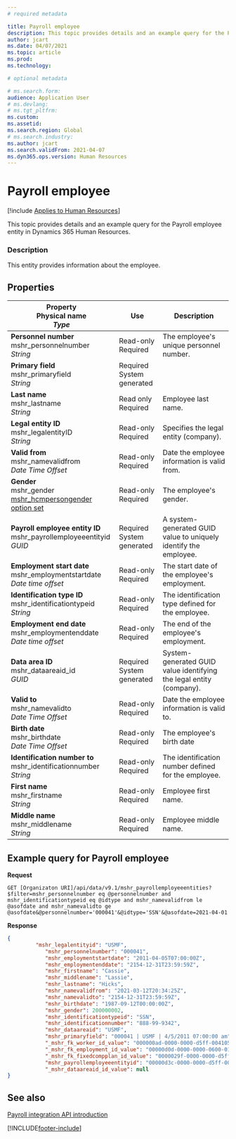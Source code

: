 ```yaml
---
# required metadata

title: Payroll employee
description: This topic provides details and an example query for the Payroll employee entity in Dynamics 365 Human Resources.
author: jcart
ms.date: 04/07/2021
ms.topic: article
ms.prod: 
ms.technology: 

# optional metadata

# ms.search.form: 
audience: Application User
# ms.devlang: 
# ms.tgt_pltfrm: 
ms.custom: 
ms.assetid: 
ms.search.region: Global
# ms.search.industry: 
ms.author: jcart
ms.search.validFrom: 2021-04-07
ms.dyn365.ops.version: Human Resources
---
```


# Payroll employee

[!include [Applies to Human Resources](../includes/applies-to-hr.md)]

This topic provides details and an example query for the Payroll employee entity in Dynamics 365 Human Resources.

### Description

This entity provides information about the employee.

## Properties

| Property<br>**Physical name**<br>***Type*** | Use | Description |
| --- | --- | --- |
| **Personnel number**<br>mshr_personnelnumber<br>*String* | Read-only<br>Required | The employee's unique personnel number. |
| **Primary field**<br>mshr_primaryfield<br>*String* | Required<br>System generated |  |
| **Last name**<br>mshr_lastname<br>*String* | Read only<br>Required | Employee last name. |
| **Legal entity ID**<br>mshr_legalentityID<br>*String* | Read-only<br>Required | Specifies the legal entity (company). |
| **Valid from**<br>mshr_namevalidfrom<br>*Date Time Offset* | Read-only <br>Required | Date the employee information is valid from.  |
| **Gender**<br>mshr_gender<br>[mshr_hcmpersongender option set](hr-admin-integration-payroll-api-gender) | Read-only<br>Required | The employee's gender. |
| **Payroll employee entity ID**<br>mshr_payrollemployeeentityid<br>*GUID* | Required<br>System generated | A system-generated GUID value to uniquely identify the employee. |
| **Employment start date**<br>mshr_employmentstartdate<br>*Date time offset* | Read-only<br>Required | The start date of the employee's employment. |
| **Identification type ID**<br>mshr_identificationtypeid<br>*String* |Read-only<br>Required | The identification type defined for the employee. |
| **Employment end date**<br>mshr_employmentenddate<br>*Date time offset* | Read-only<br>Required |The end of the employee's employment.  |
| **Data area ID**<br>mshr_dataareaid_id<br>*GUID* | Required <br>System generated | System-generated GUID value identifying the legal entity (company). |
| **Valid to**<br>mshr_namevalidto<br>*Date Time Offset* |  Read-only<br>Required | Date the employee information is valid to. |
| **Birth date**<br>mshr_birthdate<br>*Date Time Offset* | Read-only <br>Required | The employee's birth date |
| **Identification number to**<br>mshr_identificationnumber<br>*String* | Read-only <br>Required |The identification number defined for the employee.  |
| **First name**<br>mshr_firstname<br>*String* | Read-only<br>Required | Employee first name. |
| **Middle name**<br>mshr_middlename<br>*String* | Read-only<br>Required |Employee middle name.  |

## Example query for Payroll employee

**Request**

```http
GET [Organizaton URI]/api/data/v9.1/mshr_payrollemployeeentities?$filter=mshr_personnelnumber eq @personnelnumber and mshr_identificationtypeid eq @idtype and mshr_namevalidfrom le @asofdate and mshr_namevalidto ge @asofdate&@personnelnumber='000041'&@idtype='SSN'&@asofdate=2021-04-01
```

**Response**

```json
{
	     "mshr_legalentityid": "USMF",
            "mshr_personnelnumber": "000041",
            "mshr_employmentstartdate": "2011-04-05T07:00:00Z",
            "mshr_employmentenddate": "2154-12-31T23:59:59Z",
            "mshr_firstname": "Cassie",
            "mshr_middlename": "Lassie",
            "mshr_lastname": "Hicks",
            "mshr_namevalidfrom": "2021-03-12T20:34:25Z",
            "mshr_namevalidto": "2154-12-31T23:59:59Z",
            "mshr_birthdate": "1987-09-12T00:00:00Z",
            "mshr_gender": 200000002,
            "mshr_identificationtypeid": "SSN",
            "mshr_identificationnumber": "888-99-9342",
            "mshr_dataareaid": "USMF",
            "mshr_primaryfield": "000041 | USMF | 4/5/2011 07:00:00 am",
            "_mshr_fk_worker_id_value": "000000ad-0000-0000-d5ff-004105000000",
            "_mshr_fk_employment_id_value": "00000d0d-0000-0000-0600-014105000000",
            "_mshr_fk_fixedcompplan_id_value": "0000029f-0000-0000-d5ff-004105000000",
            "mshr_payrollemployeeentityid": "00000d3c-0000-0000-d5ff-004105000000",
            "_mshr_dataareaid_id_value": null
}
```
## See also

[Payroll integration API introduction](hr-admin-integration-payroll-api-introduction.md)

[!INCLUDE[footer-include](../includes/footer-banner.md)]